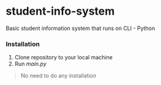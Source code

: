 # student-info-system
Basic student information system that runs on CLI - Python

### Installation
1. Clone repository to your local machine
2. Run *main.py*
> No need to do any installation
